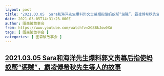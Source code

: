 ```yaml
---
layout: post
title: "2021.03.05  Sara和海洋先生爆料郭文贵幕后指使蚂蚁帮“惩贼”，霸凌傅希秋先生等人的故事"
date: 2021-03-05T14:31:23.000Z
author: 图森破故事会
from: https://www.youtube.com/watch?v=XG88kJow0XA
tags: [ 图森破故事会 ]
categories: [ 图森破故事会 ]
---
```

<!--1614954683000-->
[2021.03.05  Sara和海洋先生爆料郭文贵幕后指使蚂蚁帮“惩贼”，霸凌傅希秋先生等人的故事](https://www.youtube.com/watch?v=XG88kJow0XA)
------

<div>

</div>
